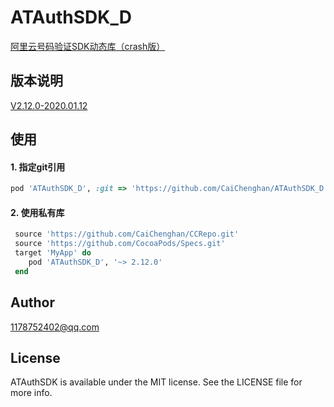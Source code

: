 # ATAuthSDK_D
[阿里云号码验证SDK动态库（crash版）](https://help.aliyun.com/product/75010.html?spm=a2c4g.11174283.6.540.79f229d3qHCmVk)

## 版本说明
[V2.12.0-2020.01.12](https://github.com/CaiChenghan/ATAuthSDK_D/blob/master/ATAuthSDKNote.txt)

## 使用

#### 1. 指定git引用
```ruby
pod 'ATAuthSDK_D', :git => 'https://github.com/CaiChenghan/ATAuthSDK_D.git', :tag => '2.12.0'
```

#### 2. 使用私有库
```ruby
 source 'https://github.com/CaiChenghan/CCRepo.git'
 source 'https://github.com/CocoaPods/Specs.git'
 target 'MyApp' do
    pod 'ATAuthSDK_D', '~> 2.12.0'
 end
```

## Author

1178752402@qq.com

## License

ATAuthSDK is available under the MIT license. See the LICENSE file for more info.



